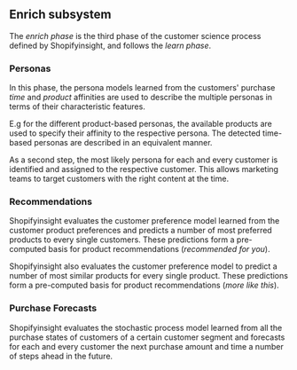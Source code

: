 
## Enrich subsystem

The *enrich phase* is the third phase of the customer science process defined by Shopifyinsight, and
follows the *learn phase*.


### Personas

In this phase, the persona models learned from the customers' purchase *time* and *product* affinities 
are used to describe the multiple personas in terms of their characteristic features.

E.g for the different product-based personas, the available products are used to specify their affinity 
to the respective persona. The detected time-based personas are described in an equivalent manner.

As a second step, the most likely persona for each and every customer is identified and assigned to 
the respective customer. This allows marketing teams to target customers with the right content at the 
time.


### Recommendations

Shopifyinsight evaluates the customer preference model learned from the customer product preferences 
and predicts a number of most preferred products to every single customers. These predictions form a 
pre-computed basis for product recommendations (*recommended for you*).

Shopifyinsight also evaluates the customer preference model to predict a number of most similar products 
for every single product. These predictions form a pre-computed basis for product recommendations (*more like this*).


### Purchase Forecasts

Shopifyinsight evaluates the stochastic process model learned from all the purchase states of customers of 
a certain customer segment and forecasts for each and every customer the next purchase amount and time a 
number of steps ahead in the future.